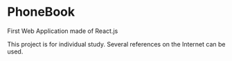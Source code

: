 # PhoneBook
First Web Application made of React.js

This project is for individual study. 
Several references on the Internet can be used.
